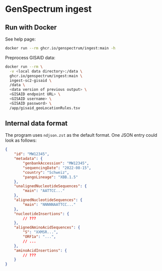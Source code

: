 # GenSpectrum ingest

## Run with Docker

See help page:

```bash
docker run --rm ghcr.io/genspectrum/ingest:main -h
```

Preprocess GISAID data:

```bash
docker run --rm \
  -v <local data directory>:/data \
  ghcr.io/genspectrum/ingest:main \
  ingest-sc2-gisaid \
  /data \
  <data version of previous output> \
  <GISAID endpoint URL> \
  <GISAID username> \
  <GISAID password> \
  /app/gisaid_geoLocationRules.tsv
```


## Internal data format

The program uses `ndjson.zst` as the default format. One JSON entry could look as follows:

```json
{
    "id": "MW12345",
    "metadata": {
        "genbankAccession": "MW12345",
        "sequencingDate": "2022-08-15",
        "country": "Schweiz",
        "pangoLineage": "XBB.1.5"
    },
    "unalignedNucleotideSequences": {
        "main": "AATTCC..."
    },
    "alignedNucleotideSequences": {
        "main": "NNNNNAATTCC..."
    },
    "nucleotideInsertions": {
        // ???
    },
    "alignedAminoAcidSequences": {
        "S": "XXMSR...",
        "ORF1a": "...",
        // ...
    },
    "aminoAcidInsertions": {
        // ???
    }
}
```

